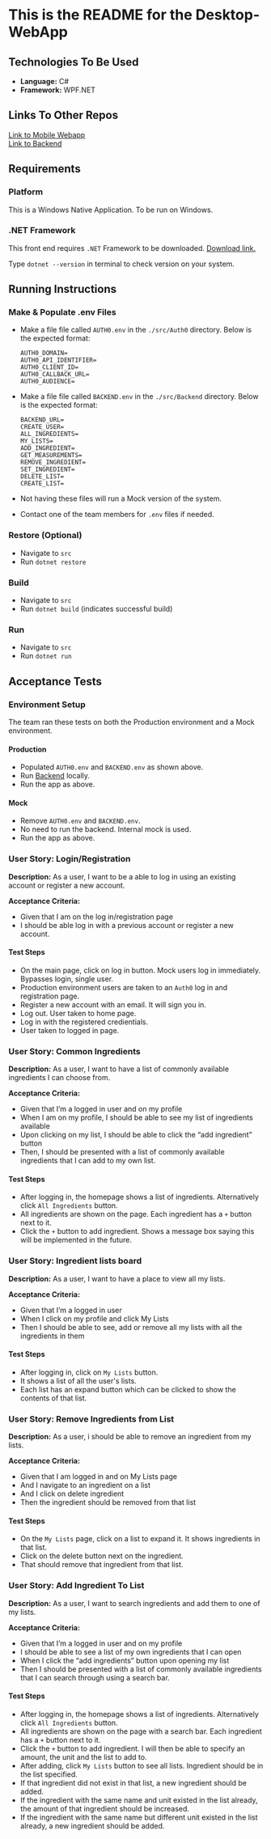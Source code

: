 # This is the README for the Desktop-WebApp

## Technologies To Be Used
- **Language:** C#
- **Framework:** WPF.NET


## Links To Other Repos
[Link to Mobile Webapp](https://github.com/COMP4350-Team2/Mobile-WebApp) <br/>
[Link to Backend](https://github.com/COMP4350-Team2/Backend)

## Requirements

### Platform
This is a Windows Native Application. To be run on Windows.

### .NET Framework
This front end requires `.NET` Framework to be downloaded. [Download link.](https://dotnet.microsoft.com/en-us/download)

Type `dotnet --version` in terminal to check version on your system.

## Running Instructions

### Make & Populate .env Files
- Make a file file called `AUTH0.env` in the `./src/Auth0` directory. Below is the expected format:

    ```
    AUTH0_DOMAIN=
    AUTH0_API_IDENTIFIER=
    AUTH0_CLIENT_ID=
    AUTH0_CALLBACK_URL=
    AUTH0_AUDIENCE=
    ```
- Make a file file called `BACKEND.env` in the `./src/Backend` directory. Below is the expected format:

    ```
    BACKEND_URL=
    CREATE_USER=
    ALL_INGREDIENTS=
    MY_LISTS=
    ADD_INGREDIENT=
    GET_MEASUREMENTS=
    REMOVE_INGREDIENT=
    SET_INGREDIENT=
    DELETE_LIST=
    CREATE_LIST=
    ```   

- Not having these files will run a Mock version of the system.
- Contact one of the team members for `.env` files if needed.

### Restore (Optional)
- Navigate to `src`
- Run `dotnet restore`

### Build
- Navigate to `src`
- Run `dotnet build` (indicates successful build)

### Run
- Navigate to `src`
- Run `dotnet run` 


## Acceptance Tests

### Environment Setup
The team ran these tests on both the Production environment and a Mock environment. </br>

#### Production
- Populated `AUTH0.env` and `BACKEND.env` as shown above.
- Run [Backend](https://github.com/COMP4350-Team2/Backend) locally.
- Run the app as above.

#### Mock
- Remove `AUTH0.env` and `BACKEND.env`.
- No need to run the backend. Internal mock is used.
- Run the app as above.

### User Story: Login/Registration
**Description:** As a user, I want to be a able to log in using an existing account or register a new account.

**Acceptance Criteria:** 
- Given that I am on the log in/registration page
- I should be able log in with a previous account or register a new account.

#### Test Steps
- On the main page, click on log in button. Mock users log in immediately. Bypasses login, single user.
- Production environment users are taken to an `Auth0` log in and registration page.
- Register a new account with an email. It will sign you in.
- Log out. User taken to home page.
- Log in with the registered credientials.
- User taken to logged in page.


### User Story: Common Ingredients
**Description:** As a user, I want to have a list of commonly available ingredients I can choose from.

**Acceptance Criteria:** 
- Given that I’m a logged in user and on my profile
- When I am on my profile, I should be able to see my list of ingredients available
- Upon clicking on my list, I should be able to click the “add ingredient” button
- Then, I should be presented with a list of commonly available ingredients that I can add to my own list.

#### Test Steps
- After logging in, the homepage shows a list of ingredients. Alternatively click `All Ingredients` button.
- All ingredients are shown on the page. Each ingredient has a `+` button next to it. 
- Click the `+` button to add ingredient. Shows a message box saying this will be implemented in the future.


### User Story: Ingredient lists board
**Description:** As a user, I want to have a place to view all my lists.

**Acceptance Criteria:** 
- Given that I’m a logged in user
- When I click on my profile and click My Lists
- Then I should be able to see, add or remove all my lists with all the ingredients in them

#### Test Steps
- After logging in, click on `My Lists` button.
- It shows a list of all the user's lists.
- Each list has an expand button which can be clicked to show the contents of that list.



### User Story: Remove Ingredients from List
**Description:** As a user, i should be able to remove an ingredient from my lists.

**Acceptance Criteria:** 
- Given that I am logged in and on My Lists page
- And I navigate to an ingredient on a list
- And I click on delete ingredient
- Then the ingredient should be removed from that list

#### Test Steps
- On the `My Lists` page, click on a list to expand it. It shows ingredients in that list.
- Click on the delete button next on the ingredient.
- That should remove that ingredient from that list.


### User Story: Add Ingredient To List
**Description:** As a user, I want to search ingredients and add them to one of my lists.

**Acceptance Criteria:** 
- Given that I’m a logged in user and on my profile
- I should be able to see a list of my own ingredients that I can open
- When I click the “add ingredients” button upon opening my list
- Then I should be presented with a list of commonly available ingredients that I can search through using a search bar.

#### Test Steps
- After logging in, the homepage shows a list of ingredients. Alternatively click `All Ingredients` button.
- All ingredients are shown on the page with a search bar. Each ingredient has a `+` button next to it. 
- Click the `+` button to add ingredient. I will then be able to specify an amount, the unit and the list to add to.
- After adding, click `My Lists` button to see all lists. Ingredient should be in the list specified.
- If that ingredient did not exist in that list, a new ingredient should be added.
- If the ingredient with the same name and unit existed in the list already, the amount of that ingredient should be increased.
- If the ingredient with the same name but different unit existed in the list already, a new ingredient should be added.
